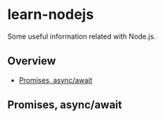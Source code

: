# learn-nodejs
 Some useful information related with Node.js. 

## Overview
* [Promises, async/await](#promises-asyncawait)

## Promises, async/await